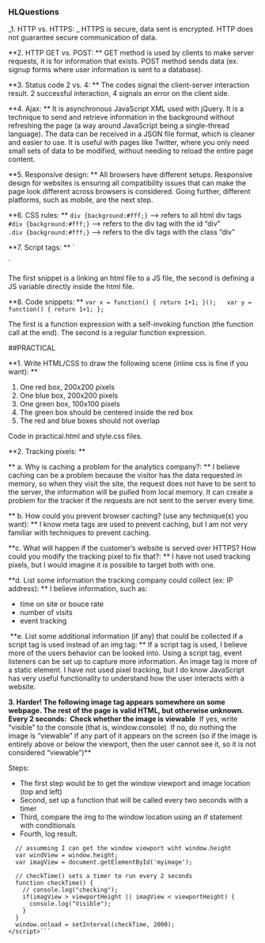 ### HLQuestions

_1. HTTP vs. HTTPS:  _
HTTPS is secure, data sent is encrypted. HTTP does not guarantee secure communication of data.

**2. HTTP GET vs. POST:  **
GET method is used by clients to make server requests, it is for information that exists. 
POST method sends data (ex. signup forms where user information is sent to a database).

**3. Status code 2 vs. 4:  **
The codes signal the client-server interaction result. 2 successful interaction, 4 signals an error on the client side.

**4. Ajax:  **
It is asynchronous JavaScript XML used with jQuery. It is a technique to send and retrieve information in the background without refreshing the page (a way around JavaScript being a single-thread language). The data can be received in a JSON file format, which is cleaner and easier to use. It is useful with pages like Twitter, where you only need small sets of data to be modified, without needing to reload the entire page content.

**5. Responsive design:  **
All browsers have different setups. Responsive design for websites is ensuring all compatibility issues that can make the page look different across browsers is considered. Going further, different platforms, such as mobile, are the next step.

**6. CSS rules:  **
`div {background:#fff;}`  --> refers to all html div tags   
`#div {background:#fff;}`  --> refers to the div tag with the id “div”  
`.div {background:#fff;}`  --> refers to the div tags with the class “div”  

**7. Script tags:    **
`<script src=”http://example.com/whatever.js”> </script> 
<script>var whatever = true</script>`

  The first snippet is a linking an html file to a JS file, the second is defining a JS variable directly inside the html file.

**8. Code snippets:  **
`var x = function() { return 1+1; }();  
var y = function() { return 1+1; };`

  The first is a function expression with a self-invoking function (the function call at the end). The second is a regular function expression. 


##PRACTICAL 

**1. Write HTML/CSS to draw the following scene (inline css is fine if you want):  **

  1. One red box, 200x200 pixels
  2. One blue box, 200x200 pixels
  3. One green box, 100x100 pixels
  4. The green box should be centered inside the red box
  5. The red and blue boxes should not overlap

  Code in practical.html and style.css files.


**2. Tracking pixels:  **

 ** a. Why is caching a problem for the analytics company?:  **
  I believe caching can be a problem because the visitor has the data requested in memory, so when they visit the site, the request does not have to be sent to the server, the information will be pulled from local memory. It can create a problem for the tracker if the requests are not sent to the server every time. 

 ** b. How could you prevent browser caching? (use any technique(s) you want):  **
  I know meta tags are used to prevent caching, but I am not very familiar with techniques to prevent caching.

  **c. What will happen if the customer’s website is served over HTTPS? How could you modify the tracking pixel to fix that?:   **
  I have not used tracking pixels, but I would imagine it is possible to target both with one.

  **d. List some information the tracking company could collect (ex: IP address):  **
  I believe information, such as:
  * time on site or bouce rate
  * number of visits
  * event tracking

  **e. List some additional information (if any) that could be collected if a script tag is used instead of an img tag:     **
  If a script tag is used, I believe more of the users behavior can be looked into. Using a script tag, event listeners can be set up to capture more information. An image tag is more of a static element. I have not used pixel tracking, but I do know JavaScript has very useful functionality to understand how the user interacts with a website.

**3. Harder!
The following image tag appears somewhere on some webpage. The rest of the page is valid HTML, but otherwise unknown.
Every 2 seconds:
­ Check whether the image is viewable**
­ If yes, write “visible” to the console (that is, window.console)
­ If no, do nothing
the image is “viewable” if any part of it appears on the screen (so if the image is entirely above or below the viewport, then the user cannot see it, so it is not considered “viewable”)**

  Steps:
  -  The first step would be to get the window viewport and image location (top and left)
  - Second, set up a function that will be called every two seconds with a timer
  - Third, compare the img to the window location using an if statement with conditionals
  - Fourth, log result.

  ```<script>
    // assumming I can get the window viewport wiht window.height
    var windView = window.height;
    var imagView = document.getElementById('myimage');

    // checkTime() sets a timer to run every 2 seconds
    function checkTime() {
      // console.log("checking");
      if(imagView > viewportHeight || imagView < viewportHeight) {
        console.log("Visible");
      }
    }
    window.onload = setInterval(checkTime, 2000);
  </script>```


